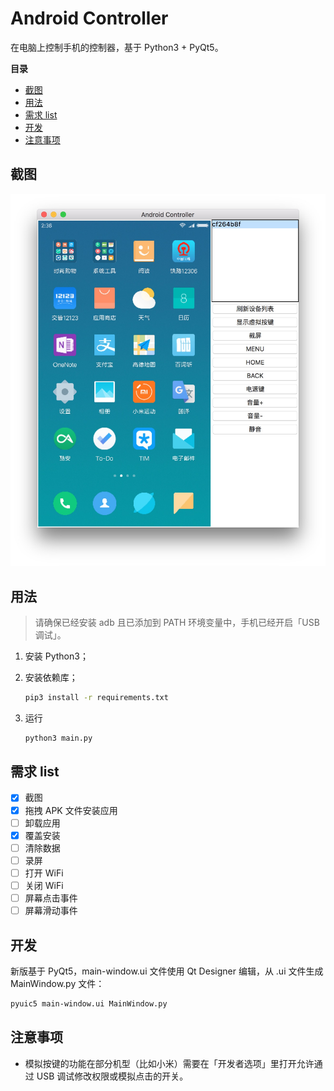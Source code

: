 # Android Controller

在电脑上控制手机的控制器，基于 Python3 + PyQt5。

**目录**

<!-- vim-markdown-toc GFM -->

* [截图](#截图)
* [用法](#用法)
* [需求 list](#需求-list)
* [开发](#开发)
* [注意事项](#注意事项)

<!-- vim-markdown-toc -->

## 截图

<div align="center"><img width="640" src="./screenshots/main.png" /></div>

## 用法

> 请确保已经安装 adb 且已添加到 PATH 环境变量中，手机已经开启「USB调试」。

1. 安装 Python3；

2. 安装依赖库；

    ```sh
    pip3 install -r requirements.txt
    ```
3. 运行

    ```sh
    python3 main.py
    ```

## 需求 list

- [X] 截图
- [X] 拖拽 APK 文件安装应用
- [ ] 卸载应用
- [X] 覆盖安装
- [ ] 清除数据
- [ ] 录屏
- [ ] 打开 WiFi
- [ ] 关闭 WiFi
- [ ] 屏幕点击事件
- [ ] 屏幕滑动事件

## 开发

新版基于 PyQt5，main-window.ui 文件使用 Qt Designer 编辑，从 .ui 文件生成 MainWindow.py 文件：

```sh
pyuic5 main-window.ui MainWindow.py
```

## 注意事项

* 模拟按键的功能在部分机型（比如小米）需要在「开发者选项」里打开允许通过 USB 调试修改权限或模拟点击的开关。
